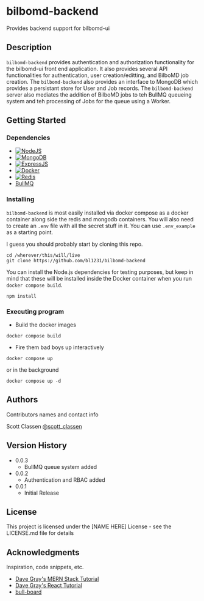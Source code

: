 # bilbomd-backend

Provides backend support for bilbomd-ui

## Description

`bilbomd-backend` provides authentication and authorization functionality for the bilbomd-ui front end application. It also provides several API functionalities for authentication, user creation/editting, and BilboMD job creation. The `bilbomd-backend` also provides an interface to MongoDB which provides a persistant store for User and Job records. The `bilbomd-backend` server also mediates the addition of BilboMD jobs to teh BullMQ queueing system and teh processing of Jobs for the queue using a Worker.

## Getting Started

### Dependencies

* [![NodeJS][NodeJS]][NodeJS-url]
* [![MongoDB][MongoDB]][MongoDB-url]
* [![ExpressJS][ExpressJS]][ExpressJS-url]
* [![Docker][Docker]][Docker-url]
* [![Redis][Redis]][Redis-url]
* [BullMQ][BullMQ-url]




### Installing

`bilbomd-backend` is most easily installed via docker compose as a docker container along side the redis and mongodb containers. You will also need to create an `.env` file with all the secret stuff in it. You can use `.env_example` as a starting point.

I guess you should probably start by cloning this repo.

```
cd /wherever/this/will/live
git clone https://github.com/bl1231/bilbomd-backend
```

You can install the Node.js dependencies for testing purposes, but keep in mind that these will be installed inside the Docker container when you run `docker compose build`. 

```
npm install
```


### Executing program

* Build the docker images

```
docker compose build
```
 * Fire them bad boys up interactively

 ```
 docker compose up
 ```

or in the background

```
docker compose up -d
```

## Authors

Contributors names and contact info

Scott Classen [@scott_classen](https://twitter.com/scott_classen)


## Version History

* 0.0.3
    * BullMQ queue system added
* 0.0.2
    * Authentication and RBAC added
* 0.0.1
    * Initial Release

## License

This project is licensed under the [NAME HERE] License - see the LICENSE.md file for details

## Acknowledgments

Inspiration, code snippets, etc.
* [Dave Gray's MERN Stack Tutorial](https://youtube.com/playlist?list=PL0Zuz27SZ-6P4dQUsoDatjEGpmBpcOW8V)
* [Dave Gray's React Tutorial](https://youtube.com/playlist?list=PL0Zuz27SZ-6PrE9srvEn8nbhOOyxnWXfp)
* [bull-board](https://github.com/felixmosh/bull-board)



<!-- MARKDOWN LINKS & IMAGES -->
<!-- https://www.markdownguide.org/basic-syntax/#reference-style-links -->
[React.js]: https://img.shields.io/badge/React-20232A?style=for-the-badge&logo=react&logoColor=61DAFB
[React-url]: https://reactjs.org/
[MongoDB]: https://img.shields.io/badge/MongoDB-%234ea94b.svg?style=for-the-badge&logo=mongodb&logoColor=white
[MongoDB-url]: https://www.mongodb.com/
[NodeJS]: https://img.shields.io/badge/node.js-6DA55F?style=for-the-badge&logo=node.js&logoColor=white
[NodeJS-url]: https://nodejs.org/
[ExpressJS]: https://img.shields.io/badge/express.js-%23404d59.svg?style=for-the-badge&logo=express&logoColor=%2361DAFB
[ExpressJS-url]: https://expressjs.com/
[Redis]: https://img.shields.io/badge/redis-%23DD0031.svg?style=for-the-badge&logo=redis&logoColor=white
[Redis-url]: https://redis.io/
[Docker]: https://img.shields.io/badge/docker-%230db7ed.svg?style=for-the-badge&logo=docker&logoColor=white
[Docker-url]: https://www.docker.com/
[BullMQ-url]: https://docs.bullmq.io/